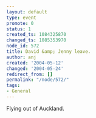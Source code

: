 ```yaml
---
layout: default
type: event
promote: 0
status: 1
created_ts: 1084325870
changed_ts: 1085353970
node_id: 572
title: David &amp; Jenny leave.
author: anj
created: '2004-05-12'
changed: '2004-05-24'
redirect_from: []
permalink: "/node/572/"
tags:
- General
---
```

Flying out of Auckland.
